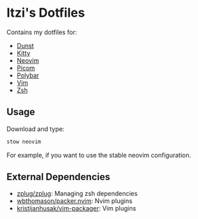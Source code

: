 # Itzi's Dotfiles

Contains my dotfiles for:

- [Dunst](https://dunst-project.org/)
- [Kitty](https://sw.kovidgoyal.net/kitty/)
- [Neovim](https://neovim.io/)
- [Picom](https://wiki.archlinux.org/index.php/Picom)
- [Polybar](https://polybar.github.io/)
- [Vim](https://github.com/vim/vim)
- [Zsh](https://www.zsh.org/)

## Usage

Download and type:

```sh
stow neovim
```

For example, if you want to use the stable neovim configuration.

## External Dependencies

- [zplug/zplug](https://github.com/zplug/zplug): Managing zsh dependencies
- [wbthomason/packer.nvim](https://github.com/wbthomason/packer.nvim): Nvim plugins
- [kristijanhusak/vim-packager](https://github.com/kristijanhusak/vim-packager): Vim plugins
